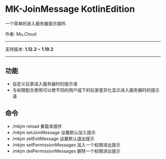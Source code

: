 # MK-JoinMessage KotlinEdition  
一个简单的进入服务器提示插件.

作者: Mu_Cloud

___
支持版本: __1.12.2 ~ 1.19.2__
___
## 功能
- 自定义玩家进入服务器时的提示语
- 与权限配合使用可以使不同的用户组下的玩家差异化显示进入服务器时的提示语

## 命令
- /mkjm reload				       重载本插件
- /mkjm setJoinMessage 	              设置默认加入提示
- /mkjm setExitMessage	                设置默认退出提示
- /mkjm setPermissionMessages          加入一个权限进出提示
- /mkjm delPermissionMessages          删除一个权限进出提示
